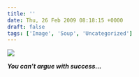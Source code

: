 ```yaml
---
title: ''
date: Thu, 26 Feb 2009 08:18:15 +0000
draft: false
tags: ['Image', 'Soup', 'Uncategorized']
---
```


![](https://madd0.files.wordpress.com/2009/02/rcxxgaq0nkepjzj7o2dw7y9jo1_1280.gif)

**_You can’t argue with success…_**